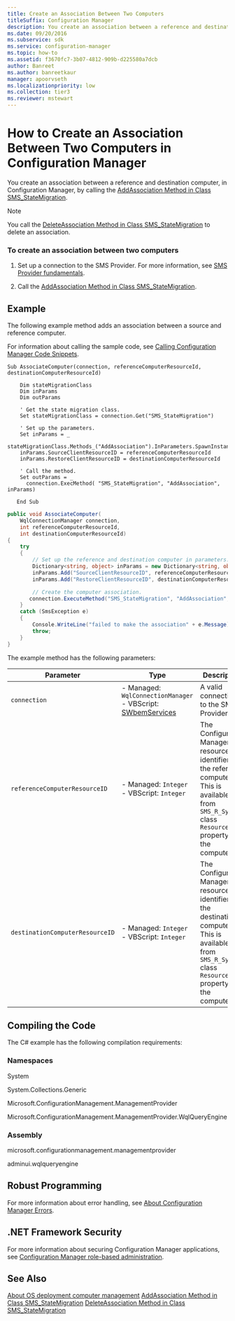 ```yaml
---
title: Create an Association Between Two Computers
titleSuffix: Configuration Manager
description: You create an association between a reference and destination computer, in Configuration Manager, by calling the AddAssociation Method in Class SMS_StateMigration
ms.date: 09/20/2016
ms.subservice: sdk
ms.service: configuration-manager
ms.topic: how-to
ms.assetid: f3670fc7-3b07-4812-909b-d225580a7dcb
author: Banreet
ms.author: banreetkaur
manager: apoorvseth
ms.localizationpriority: low
ms.collection: tier3
ms.reviewer: mstewart
---
```

# How to Create an Association Between Two Computers in Configuration Manager
You create an association between a reference and destination computer, in Configuration Manager, by calling the [AddAssociation Method in Class SMS_StateMigration](../../develop/reference/osd/addassociation-method-in-class-sms_statemigration.md).

> [!NOTE]
>  You call the [DeleteAssociation Method in Class SMS_StateMigration](../../develop/reference/osd/deleteassociation-method-in-class-sms_statemigration.md) to delete an association.

### To create an association between two computers

1.  Set up a connection to the SMS Provider. For more information, see [SMS Provider fundamentals](../core/understand/sms-provider-fundamentals.md).

2.  Call the [AddAssociation Method in Class SMS_StateMigration](../../develop/reference/osd/addassociation-method-in-class-sms_statemigration.md).

## Example
 The following example method adds an association between a source and reference computer.

 For information about calling the sample code, see [Calling Configuration Manager Code Snippets](../../develop/core/understand/calling-code-snippets.md).

```vbs
Sub AssociateComputer(connection, referenceComputerResourceId, destinationComputerResourceId)

    Dim stateMigrationClass
    Dim inParams
    Dim outParams

    ' Get the state migration class.
    Set stateMigrationClass = connection.Get("SMS_StateMigration")

    ' Set up the parameters.
    Set inParams = _
      stateMigrationClass.Methods_("AddAssociation").InParameters.SpawnInstance_
    inParams.SourceClientResourceID = referenceComputerResourceId
    inParams.RestoreClientResourceID = destinationComputerResourceId

    ' Call the method.
    Set outParams = _
      connection.ExecMethod( "SMS_StateMigration", "AddAssociation", inParams)

   End Sub
```

```c#
public void AssociateComputer(
    WqlConnectionManager connection,
    int referenceComputerResourceId,
    int destinationComputerResourceId)
{
    try
    {
        // Set up the reference and destination computer in parameters.
        Dictionary<string, object> inParams = new Dictionary<string, object>();
        inParams.Add("SourceClientResourceID", referenceComputerResourceId);
        inParams.Add("RestoreClientResourceID", destinationComputerResourceId);

        // Create the computer association.
       connection.ExecuteMethod("SMS_StateMigration", "AddAssociation", inParams);
    }
    catch (SmsException e)
    {
        Console.WriteLine("failed to make the association" + e.Message);
        throw;
    }
}
```

 The example method has the following parameters:

| Parameter | Type | Description |
| --------- | ---- | ----------- |
|`connection`|-   Managed: `WqlConnectionManager`<br />-   VBScript: [SWbemServices](/windows/win32/wmisdk/swbemservices)|A valid connection to the SMS Provider.|
|`referenceComputerResourceID`|-   Managed: `Integer`<br />-   VBScript: `Integer`|The Configuration Manager resource identifier for the reference computer. This is available from `SMS_R_System` class `ResourceId` property for the computer.|
|`destinationComputerResourceID`|-   Managed: `Integer`<br />-   VBScript: `Integer`|The Configuration Manager resource identifier for the destination computer. This is available from `SMS_R_System` class `ResourceId` property for the computer.|

## Compiling the Code
 The C# example has the following compilation requirements:

### Namespaces
 System

 System.Collections.Generic

 Microsoft.ConfigurationManagement.ManagementProvider

 Microsoft.ConfigurationManagement.ManagementProvider.WqlQueryEngine

### Assembly
 microsoft.configurationmanagement.managementprovider

 adminui.wqlqueryengine

## Robust Programming
 For more information about error handling, see [About Configuration Manager Errors](../../develop/core/understand/about-configuration-manager-errors.md).

## .NET Framework Security
 For more information about securing Configuration Manager applications, see [Configuration Manager role-based administration](../../develop/core/servers/configure/role-based-administration.md).

## See Also
 [About OS deployment computer management](about-computer-management.md)
 [AddAssociation Method in Class SMS_StateMigration](../../develop/reference/osd/addassociation-method-in-class-sms_statemigration.md)
 [DeleteAssociation Method in Class SMS_StateMigration](../../develop/reference/osd/deleteassociation-method-in-class-sms_statemigration.md)
